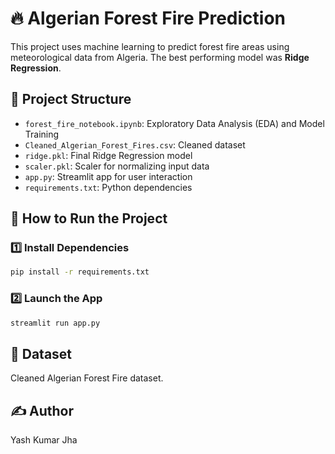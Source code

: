 # 🔥 Algerian Forest Fire Prediction

This project uses machine learning to predict forest fire areas using meteorological data from Algeria. The best performing model was **Ridge Regression**.

## 📁 Project Structure
- `forest_fire_notebook.ipynb`: Exploratory Data Analysis (EDA) and Model Training  
- `Cleaned_Algerian_Forest_Fires.csv`: Cleaned dataset  
- `ridge.pkl`: Final Ridge Regression model  
- `scaler.pkl`: Scaler for normalizing input data  
- `app.py`: Streamlit app for user interaction  
- `requirements.txt`: Python dependencies  

## 🚀 How to Run the Project

### 1️⃣ Install Dependencies
```bash
pip install -r requirements.txt
```

### 2️⃣ Launch the App
```bash
streamlit run app.py
```

## 🧾 Dataset  
Cleaned Algerian Forest Fire dataset.

## ✍️ Author  
Yash Kumar Jha
